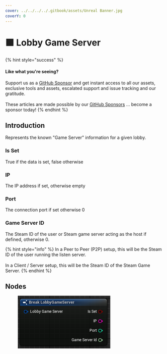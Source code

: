 ```yaml
---
cover: ../../../../.gitbook/assets/Unreal Banner.jpg
coverY: 0
---
```


# 🟩 Lobby Game Server

{% hint style="success" %}
#### Like what you're seeing?

Support us as a [GitHub Sponsor](../../../../become-a-sponsor/) and get instant access to all our assets, exclusive tools and assets, escalated support and issue tracking and our gratitude.\
\
These articles are made possible by our [GitHub Sponsors](../../../../become-a-sponsor/) ... become a sponsor today!
{% endhint %}

## Introduction

Represents the known "Game Server" information for a given lobby.&#x20;

### Is Set

True if the data is set, false otherwise

### IP

The IP address if set, otherwise empty

### Port

The connection port if set otherwise 0

### Game Server ID

The Steam ID of the user or Steam game server acting as the host if defined, otherwise 0.

{% hint style="info" %}
In a Peer to Peer (P2P) setup, this will be the Steam ID of the user running the listen server.\
\
In a Client / Server setup, this will be the Steam ID of the Steam Game Server.
{% endhint %}

## Nodes

<figure><img src="../../../../.gitbook/assets/image (3) (1) (1) (1) (1) (1) (1) (1) (1) (1) (1).png" alt=""><figcaption></figcaption></figure>
